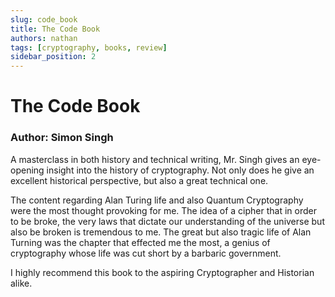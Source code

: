 ```yaml
---
slug: code_book
title: The Code Book
authors: nathan
tags: [cryptography, books, review]
sidebar_position: 2
---
```


# The Code Book
### Author: Simon Singh

A masterclass in both history and technical writing, Mr. Singh gives an eye-opening insight into the history of cryptography. Not only does he give an excellent historical perspective, but also a great technical one.

<!--truncate-->

The content regarding Alan Turing life and also Quantum Cryptography were the most thought provoking for me. The idea of a cipher that in order to be broke, the very laws that dictate our understanding of the universe but also be broken is tremendous to me. The great but also tragic life of Alan Turning was the chapter that effected me the most, a genius of cryptography whose life was cut short by a barbaric government.

I highly recommend this book to the aspiring Cryptographer and Historian alike.
